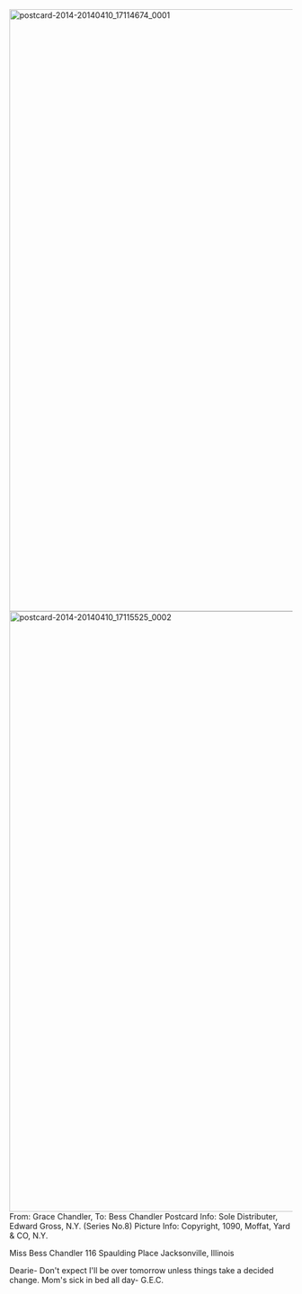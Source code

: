 <html><body><a href="http://107.170.91.122/wp-content/uploads/2014/04/postcard-2014-20140410_17114674_0001.jpg"><img class="alignnone size-full wp-image-85" src="http://107.170.91.122/wp-content/uploads/2014/04/postcard-2014-20140410_17114674_0001.jpg" alt="postcard-2014-20140410_17114674_0001" width="1544" height="1072"></a> <a href="http://107.170.91.122/wp-content/uploads/2014/04/postcard-2014-20140410_17115525_0002.jpg"><img class="alignnone size-full wp-image-86" src="http://107.170.91.122/wp-content/uploads/2014/04/postcard-2014-20140410_17115525_0002.jpg" alt="postcard-2014-20140410_17115525_0002" width="1558" height="1069"></a>From: Grace Chandler, To: Bess Chandler
Postcard Info: Sole Distributer, Edward Gross, N.Y. (Series No.8)
Picture Info: Copyright, 1090, Moffat, Yard &amp; CO, N.Y.

Miss Bess Chandler
116 Spaulding Place
Jacksonville, Illinois

Dearie-
Don't expect I'll be over tomorrow unless things take a decided change. Mom's sick in bed all day-
G.E.C.

 </body></html>